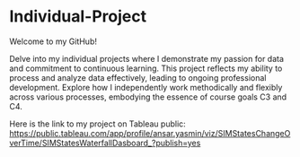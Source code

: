 # Individual-Project

Welcome to my GitHub! 

Delve into my individual projects where I demonstrate my passion for data and commitment to continuous learning. This project reflects my ability to process and analyze data effectively, leading to ongoing professional development. Explore how I independently work methodically and flexibly across various processes, embodying the essence of course goals C3 and C4.

Here is the link to my project on Tableau public:
https://public.tableau.com/app/profile/ansar.yasmin/viz/SIMStatesChangeOverTime/SIMStatesWaterfallDasboard_?publish=yes


